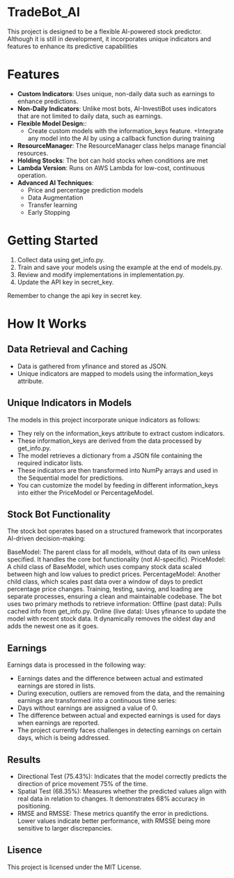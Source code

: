 # TradeBot_AI

This project is designed to be a flexible AI-powered stock predictor. Although it is still in development, it incorporates unique indicators and features to enhance its predictive capabilities


# Features

- **Custom Indicators**: Uses unique, non-daily data such as earnings to enhance predictions.
- **Non-Daily Indicators**: Unlike most bots, AI-InvestiBot uses indicators that are not limited to daily data, such as earnings.
- **Flexible Model Design:**:
    + Create custom models with the information_keys feature.
    +Integrate any model into the AI by using a callback function during training
- **ResourceManager**:  The ResourceManager class helps manage financial resources.
- **Holding Stocks**: The bot can hold stocks when conditions are met
- **Lambda Version**: Runs on AWS Lambda for low-cost, continuous operation.
- **Advanced AI Techniques**:
  + Price and percentage prediction models
  + Data Augmentation
  + Transfer learning
  + Early Stopping



# Getting Started

1) Collect data using get_info.py.
2) Train and save your models using the example at the end of models.py.
3) Review and modify implementations in implementation.py.
4) Update the API key in secret_key.

Remember to change the api key in secret key. 

# How It Works

## Data Retrieval and Caching

- Data is gathered from yfinance and stored as JSON.
- Unique indicators are mapped to models using the information_keys attribute.

## Unique Indicators in Models

The models in this project incorporate unique indicators as follows:

- They rely on the information_keys attribute to extract custom indicators.
- These information_keys are derived from the data processed by get_info.py.
- The model retrieves a dictionary from a JSON file containing the required indicator lists.
- These indicators are then transformed into NumPy arrays and used in the Sequential model for predictions.
- You can customize the model by feeding in different information_keys into either the PriceModel or PercentageModel.

## Stock Bot Functionality

The stock bot operates based on a structured framework that incorporates AI-driven decision-making:

BaseModel: The parent class for all models, without data of its own unless specified. It handles the core bot functionality (not AI-specific).
PriceModel: A child class of BaseModel, which uses company stock data scaled between high and low values to predict prices.
PercentageModel: Another child class, which scales past data over a window of days to predict percentage price changes.
Training, testing, saving, and loading are separate processes, ensuring a clean and maintainable codebase.
The bot uses two primary methods to retrieve information:
Offline (past data): Pulls cached info from get_info.py.
Online (live data): Uses yfinance to update the model with recent stock data. It dynamically removes the oldest day and adds the newest one as it goes.

## Earnings

Earnings data is processed in the following way:

- Earnings dates and the difference between actual and estimated earnings are stored in lists.
- During execution, outliers are removed from the data, and the remaining earnings are transformed into a continuous time series:
- Days without earnings are assigned a value of 0.
- The difference between actual and expected earnings is used for days when earnings are reported.
- The project currently faces challenges in detecting earnings on certain days, which is being addressed.

## Results
- Directional Test (75.43%): Indicates that the model correctly predicts the direction of price movement 75% of the time.
- Spatial Test (68.35%): Measures whether the predicted values align with real data in relation to changes. It demonstrates 68% accuracy in positioning.
- RMSE and RMSSE: These metrics quantify the error in predictions. Lower values indicate better performance, with RMSSE being more sensitive to larger discrepancies.

## Lisence
This project is licensed under the MIT License.